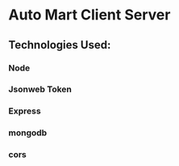 # Auto Mart Client Server

## Technologies Used:
### Node 
### Jsonweb Token 
### Express
### mongodb
### cors
